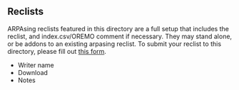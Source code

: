 ## Reclists

ARPAsing reclists featured in this directory are a full setup that includes the reclist, and index.csv/OREMO comment if necessary.
They may stand alone, or be addons to an existing arpasing reclist.
To submit your reclist to this directory, please fill out [this form]().

- Writer name
- Download
- Notes